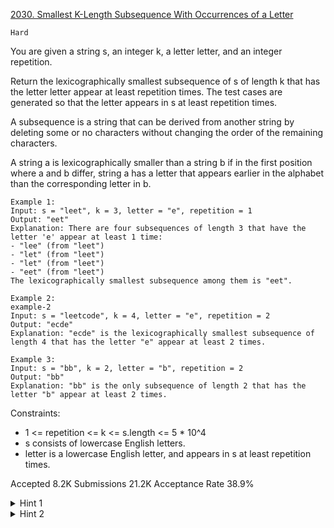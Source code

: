 [2030. Smallest K-Length Subsequence With Occurrences of a Letter](https://leetcode.com/problems/smallest-k-length-subsequence-with-occurrences-of-a-letter/)

`Hard`

You are given a string s, an integer k, a letter letter, and an integer repetition.

Return the lexicographically smallest subsequence of s of length k that has the letter letter appear at least repetition times. The test cases are generated so that the letter appears in s at least repetition times.

A subsequence is a string that can be derived from another string by deleting some or no characters without changing the order of the remaining characters.

A string a is lexicographically smaller than a string b if in the first position where a and b differ, string a has a letter that appears earlier in the alphabet than the corresponding letter in b.

```
Example 1:
Input: s = "leet", k = 3, letter = "e", repetition = 1
Output: "eet"
Explanation: There are four subsequences of length 3 that have the letter 'e' appear at least 1 time:
- "lee" (from "leet")
- "let" (from "leet")
- "let" (from "leet")
- "eet" (from "leet")
The lexicographically smallest subsequence among them is "eet".

Example 2:
example-2
Input: s = "leetcode", k = 4, letter = "e", repetition = 2
Output: "ecde"
Explanation: "ecde" is the lexicographically smallest subsequence of length 4 that has the letter "e" appear at least 2 times.

Example 3:
Input: s = "bb", k = 2, letter = "b", repetition = 2
Output: "bb"
Explanation: "bb" is the only subsequence of length 2 that has the letter "b" appear at least 2 times.
``` 

Constraints:

- 1 <= repetition <= k <= s.length <= 5 * 10^4
- s consists of lowercase English letters.
- letter is a lowercase English letter, and appears in s at least repetition times.

Accepted
8.2K
Submissions
21.2K
Acceptance Rate
38.9%

<details>
<summary>Hint 1</summary>

Use stack. For every character to be appended, decide how many character(s) from the stack needs to get popped based on the stack length and the count of the required character.

</details>
<details>
<summary>Hint 2</summary>

Pop the extra characters out from the stack and return the characters in the stack (reversed).

</details>